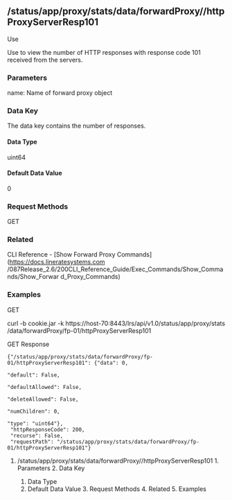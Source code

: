 ## /status/app/proxy/stats/data/forwardProxy/<name>/httpProxyServerResp101

Use

Use to view the number of HTTP responses with response code 101 received from
the servers.

### Parameters

name: Name of forward proxy object

### Data Key

The data key contains the number of responses.

#### Data Type

uint64

#### Default Data Value

0

### Request Methods

GET

### Related

CLI Reference - [Show Forward Proxy Commands](https://docs.lineratesystems.com
/087Release_2.6/200CLI_Reference_Guide/Exec_Commands/Show_Commands/Show_Forwar
d_Proxy_Commands)

### Examples

GET

curl -b cookie.jar -k https://host-70:8443/lrs/api/v1.0/status/app/proxy/stats
/data/forwardProxy/fp-01/httpProxyServerResp101

GET Response

    
    {"/status/app/proxy/stats/data/forwardProxy/fp-01/httpProxyServerResp101": {"data": 0,
                                                                                 "default": False,
                                                                                 "defaultAllowed": False,
                                                                                 "deleteAllowed": False,
                                                                                 "numChildren": 0,
                                                                                 "type": "uint64"},
     "httpResponseCode": 200,
     "recurse": False,
     "requestPath": "/status/app/proxy/stats/data/forwardProxy/fp-01/httpProxyServerResp101"}
    

  1. /status/app/proxy/stats/data/forwardProxy/<name>/httpProxyServerResp101
    1. Parameters
    2. Data Key
      1. Data Type
      2. Default Data Value
    3. Request Methods
    4. Related
    5. Examples

